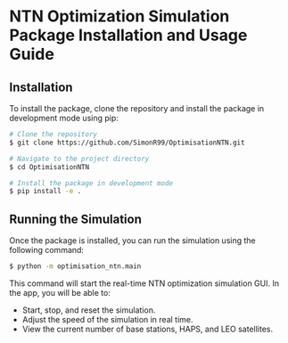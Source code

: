 # NTN Optimization Simulation Package Installation and Usage Guide

## Installation

To install the package, clone the repository and install the package in development mode using pip:

```sh
# Clone the repository
$ git clone https://github.com/SimonR99/OptimisationNTN.git

# Navigate to the project directory
$ cd OptimisationNTN

# Install the package in development mode
$ pip install -e .
```

## Running the Simulation

Once the package is installed, you can run the simulation using the following command:

```sh
$ python -m optimisation_ntn.main
```

This command will start the real-time NTN optimization simulation GUI. In the app, you will be able to:

- Start, stop, and reset the simulation.
- Adjust the speed of the simulation in real time.
- View the current number of base stations, HAPS, and LEO satellites.
